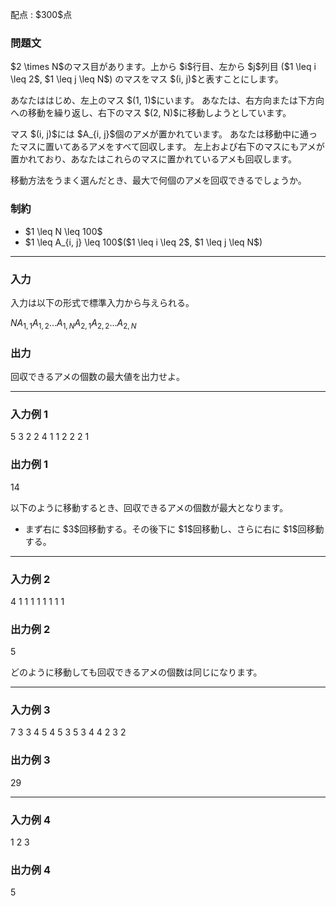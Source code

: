 
<div>

<span>

<span>

<p>
配点 : $300$点
</p>

<div>

<section>

### **問題文**

<p>
$2 \times N$のマス目があります。上から $i$行目、左から $j$列目 ($1 \leq i \leq 2$, $1 \leq j \leq N$) のマスをマス $(i, j)$と表すことにします。
</p>

<p>
あなたははじめ、左上のマス $(1, 1)$にいます。
あなたは、右方向または下方向への移動を繰り返し、右下のマス $(2, N)$に移動しようとしています。
</p>

<p>
マス $(i, j)$には $A_{i, j}$個のアメが置かれています。
あなたは移動中に通ったマスに置いてあるアメをすべて回収します。
左上および右下のマスにもアメが置かれており、あなたはこれらのマスに置かれているアメも回収します。
</p>

<p>
移動方法をうまく選んだとき、最大で何個のアメを回収できるでしょうか。
</p>

</section>

</div>

<div>

<section>

### **制約**

<ul>

<li>
$1 \leq N \leq 100$
</li>

<li>
$1 \leq A_{i, j} \leq 100$($1 \leq i \leq 2$, $1 \leq j \leq N$)
</li>

</ul>

</section>

</div>

---

<div>

<div>

<section>

### **入力**

<p>
入力は以下の形式で標準入力から与えられる。
</p>

<div>

$N$$A_{1, 1}$$A_{1, 2}$$...$$A_{1, N}$$A_{2, 1}$$A_{2, 2}$$...$$A_{2, N}$
</div>

</section>

</div>

<div>

<section>

### **出力**

<p>
回収できるアメの個数の最大値を出力せよ。
</p>

</section>

</div>

</div>

---

<div>

<section>

### **入力例 1**

<div>

5
3 2 2 4 1
1 2 2 2 1

</div>

</section>

</div>

<div>

<section>

### **出力例 1**

<div>

14

</div>

<p>
以下のように移動するとき、回収できるアメの個数が最大となります。
</p>

<ul>

<li>
まず右に $3$回移動する。その後下に $1$回移動し、さらに右に $1$回移動する。
</li>

</ul>

</section>

</div>

---

<div>

<section>

### **入力例 2**

<div>

4
1 1 1 1
1 1 1 1

</div>

</section>

</div>

<div>

<section>

### **出力例 2**

<div>

5

</div>

<p>
どのように移動しても回収できるアメの個数は同じになります。
</p>

</section>

</div>

---

<div>

<section>

### **入力例 3**

<div>

7
3 3 4 5 4 5 3
5 3 4 4 2 3 2

</div>

</section>

</div>

<div>

<section>

### **出力例 3**

<div>

29

</div>

</section>

</div>

---

<div>

<section>

### **入力例 4**

<div>

1
2
3

</div>

</section>

</div>

<div>

<section>

### **出力例 4**

<div>

5

</div>

</section>

</div>

</span>

</span>

</div>
